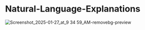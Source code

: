 # Natural-Language-Explanations

![Screenshot_2025-01-27_at_9 34 59_AM-removebg-preview](https://github.com/user-attachments/assets/60043693-2b90-4256-a0b4-f2054ca5f5b9)
